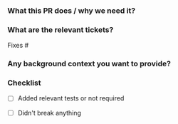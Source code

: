 <!--  Thanks for sending a pull request! -->

### What this PR does / why we need it?


### What are the relevant tickets?
<!--
*Automatically closes linked issue when PR is merged.
Usage: `Fixes #<issue number>`, or `Fixes (paste link of issue)`.
-->
Fixes #


### Any background context you want to provide?


### Checklist
- [ ] Added relevant tests or not required
- [ ] Didn't break anything

